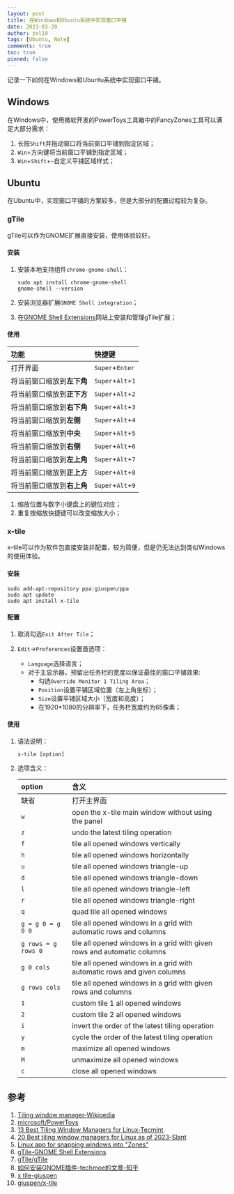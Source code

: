 ```yaml
---
layout: post
title: 在Windows和Ubuntu系统中实现窗口平铺
date: 2023-03-20
author: zxl19
tags: [Ubuntu, Note]
comments: true
toc: true
pinned: false
---
```


记录一下如何在Windows和Ubuntu系统中实现窗口平铺。

<!-- more -->

## Windows

在Windows中，使用微软开发的PowerToys工具箱中的FancyZones工具可以满足大部分需求：

1. 长按`Shift`并拖动窗口将当前窗口平铺到指定区域；
2. `Win`+方向键将当前窗口平铺到指定区域；
3. `Win`+`Shift`+`~`自定义平铺区域样式；

## Ubuntu

在Ubuntu中，实现窗口平铺的方案较多，但是大部分的配置过程较为复杂。

### gTile

gTile可以作为GNOME扩展直接安装，使用体验较好。

#### 安装

1. 安装本地支持组件`chrome-gnome-shell`：

    ```shell
    sudo apt install chrome-gnome-shell
    gnome-shell --version
    ```

2. 安装浏览器扩展`GNOME Shell integration`；
3. 在[GNOME Shell Extensions](https://extensions.gnome.org)网站上安装和管理gTile扩展；

#### 使用

| 功能 | 快捷键 |
| :--- | :--- |
| 打开界面 | `Super`+`Enter` |
| 将当前窗口缩放到**左下角** | `Super`+`Alt`+`1` |
| 将当前窗口缩放到**正下方** | `Super`+`Alt`+`2` |
| 将当前窗口缩放到**右下角** | `Super`+`Alt`+`3` |
| 将当前窗口缩放到**左侧** | `Super`+`Alt`+`4` |
| 将当前窗口缩放到**中央** | `Super`+`Alt`+`5` |
| 将当前窗口缩放到**右侧** | `Super`+`Alt`+`6` |
| 将当前窗口缩放到**左上角** | `Super`+`Alt`+`7` |
| 将当前窗口缩放到**正上方** | `Super`+`Alt`+`8` |
| 将当前窗口缩放到**右上角** | `Super`+`Alt`+`9` |

1. 缩放位置与数字小键盘上的键位对应；
2. 重复按缩放快捷键可以改变缩放大小；

### x-tile

x-tile可以作为软件包直接安装并配置，较为简便，但是仍无法达到类似Windows的使用体验。

#### 安装

```shell
sudo add-apt-repository ppa:giuspen/ppa
sudo apt update
sudo apt install x-tile
```

#### 配置

1. 取消勾选`Exit After Tile`；
2. `Edit`->`Preferences`设置首选项：

    - `Language`选择语言；
    - 对于主显示器，预留出任务栏的宽度以保证最佳的窗口平铺效果:
        - 勾选`Override Monitor 1 Tiling Area`；
        - `Position`设置平铺区域位置（左上角坐标）；
        - `Size`设置平铺区域大小（宽度和高度）；
        - 在1920*1080的分辨率下，任务栏宽度约为65像素；

#### 使用

1. 语法说明：

    ```shell
    x-tile [option]
    ```

2. 选项含义：

    | option | 含义 |
    | :--- | :--- |
    | 缺省 | 打开主界面 |
    | `w` | open the x-tile main window without using the panel |
    | `z` | undo the latest tiling operation |
    | `f` | tile all opened windows vertically |
    | `h` | tile all opened windows horizontally |
    | `u` | tile all opened windows triangle-up |
    | `d` | tile all opened windows triangle-down |
    | `l` | tile all opened windows triangle-left |
    | `r` | tile all opened windows triangle-right |
    | `q` | quad tile all opened windows |
    | `g = g 0 = g 0 0` | tile all opened windows in a grid with automatic rows and columns |
    | `g rows = g rows 0` | tile all opened windows in a grid with given rows and automatic columns |
    | `g 0 cols` | tile all opened windows in a grid with automatic rows and given columns |
    | `g rows cols` | tile all opened windows in a grid with given rows and columns |
    | `1` | custom tile 1 all opened windows |
    | `2` | custom tile 2 all opened windows |
    | `i` | invert the order of the latest tiling operation |
    | `y` | cycle the order of the latest tiling operation |
    | `m` | maximize all opened windows |
    | `M` | unmaximize all opened windows |
    | `c` | close all opened windows |

## 参考

1. [Tiling window manager-Wikipedia](https://en.wikipedia.org/wiki/Tiling_window_manager)
2. [microsoft/PowerToys](https://github.com/microsoft/PowerToys)
3. [13 Best Tiling Window Managers for Linux-Tecmint](https://www.tecmint.com/best-tiling-window-managers-for-linux/)
4. [20 Best tiling window managers for Linux as of 2023-Slant](https://www.slant.co/topics/1902/~best-tiling-window-managers-for-linux)
5. [Linux app for snapping windows into "Zones"](https://forums.overclockers.com.au/threads/linux-app-for-snapping-windows-into-zones.1290063/)
6. [gTile-GNOME Shell Extensions](https://extensions.gnome.org/extension/28/gtile/)
7. [gTile/gTile](https://github.com/gTile/gTile)
8. [如何安装GNOME插件-techmoe的文章-知乎](https://zhuanlan.zhihu.com/p/36265103)
9. [x tile-giuspen](https://www.giuspen.com/x-tile/)
10. [giuspen/x-tile](https://github.com/giuspen/x-tile)

